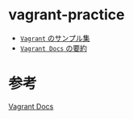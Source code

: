 # vagrant-practice

* [`Vagrant` のサンプル集](samples)
* [`Vagrant Docs` の要約](vagrant_docs)

# 参考
[Vagrant Docs](https://docs.vagrantup.com/v2/)

